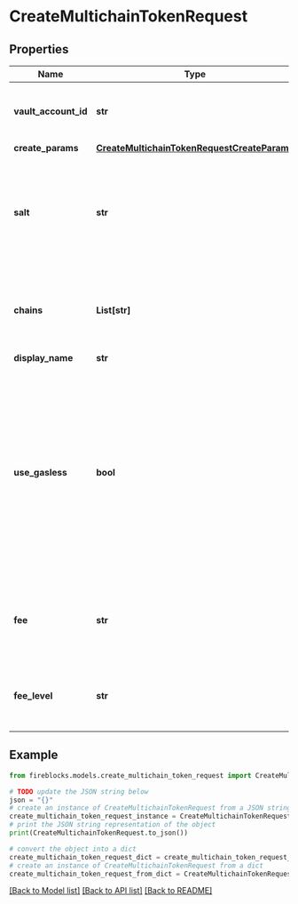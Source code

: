 # CreateMultichainTokenRequest


## Properties

Name | Type | Description | Notes
------------ | ------------- | ------------- | -------------
**vault_account_id** | **str** | The id of the vault account that initiated the request to issue the token | 
**create_params** | [**CreateMultichainTokenRequestCreateParams**](CreateMultichainTokenRequestCreateParams.md) |  | 
**salt** | **str** | The salt to calculate the deterministic address. Must be a number between 0 and 2^256 -1, for it to fit in the bytes32 parameter. | [optional] 
**chains** | **List[str]** | The base asset identifiers of the blockchains (legacyId) to calculate deterministic addresses | 
**display_name** | **str** |  | [optional] 
**use_gasless** | **bool** | Indicates whether the token should be created in a gasless manner, utilizing the ERC-2771 standard. When set to true, the transaction will be relayed by a designated relayer. The workspace must be configured to use Fireblocks gasless relay. | [optional] 
**fee** | **str** | Max fee amount for the write function transaction. interchangeable with the &#39;feeLevel&#39; field | [optional] 
**fee_level** | **str** | Fee level for the write function transaction. interchangeable with the &#39;fee&#39; field | [optional] 

## Example

```python
from fireblocks.models.create_multichain_token_request import CreateMultichainTokenRequest

# TODO update the JSON string below
json = "{}"
# create an instance of CreateMultichainTokenRequest from a JSON string
create_multichain_token_request_instance = CreateMultichainTokenRequest.from_json(json)
# print the JSON string representation of the object
print(CreateMultichainTokenRequest.to_json())

# convert the object into a dict
create_multichain_token_request_dict = create_multichain_token_request_instance.to_dict()
# create an instance of CreateMultichainTokenRequest from a dict
create_multichain_token_request_from_dict = CreateMultichainTokenRequest.from_dict(create_multichain_token_request_dict)
```
[[Back to Model list]](../README.md#documentation-for-models) [[Back to API list]](../README.md#documentation-for-api-endpoints) [[Back to README]](../README.md)


